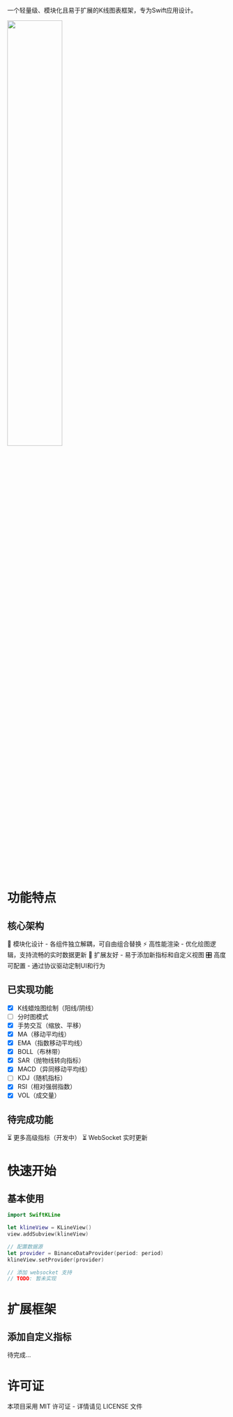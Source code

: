 一个轻量级、模块化且易于扩展的K线图表框架，专为Swift应用设计。

<img src="https://github.com/user-attachments/assets/efa0309e-72c6-4d2a-8d27-60891d7bfcda" width=50%>


# 功能特点

## 核心架构

🧱 模块化设计 - 各组件独立解耦，可自由组合替换
⚡️ 高性能渲染 - 优化绘图逻辑，支持流畅的实时数据更新
🧩 扩展友好 - 易于添加新指标和自定义视图
🎛️ 高度可配置 - 通过协议驱动定制UI和行为

## 已实现功能

- [x] K线蜡烛图绘制（阳线/阴线）
- [ ] 分时图模式
- [x] 手势交互（缩放、平移）
- [x] MA（移动平均线）
- [x] EMA（指数移动平均线）
- [x] BOLL（布林带）
- [x] SAR（抛物线转向指标）
- [x] MACD（异同移动平均线）
- [ ] KDJ（随机指标）
- [x] RSI（相对强弱指数）
- [x] VOL（成交量）

## 待完成功能

⏳ 更多高级指标（开发中）
⏳ WebSocket 实时更新

# 快速开始

## 基本使用

```swift
import SwiftKLine

let klineView = KLineView()
view.addSubview(klineView)

// 配置数据源
let provider = BinanceDataProvider(period: period)
klineView.setProvider(provider)

// 添加 websocket 支持
// TODO: 暂未实现
```

# 扩展框架

## 添加自定义指标

待完成...

# 许可证

本项目采用 MIT 许可证 - 详情请见 LICENSE 文件
